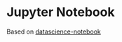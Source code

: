# Jupyter Notebook

Based on [datascience-notebook](https://github.com/jupyter/docker-stacks/tree/master/datascience-notebook)
